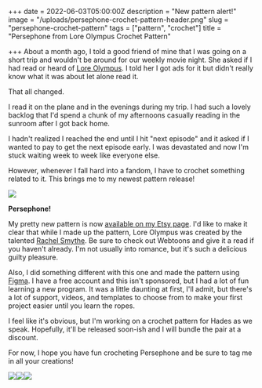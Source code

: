 +++
date = 2022-06-03T05:00:00Z
description = "New pattern alert!"
image = "/uploads/persephone-crochet-pattern-header.png"
slug = "persephone-crochet-pattern"
tags = ["pattern", "crochet"]
title = "Persephone from Lore Olympus Crochet Pattern"

+++
About a month ago, I told a good friend of mine that I was going on a short trip and wouldn't be around for our weekly movie night. She asked if I had read or heard of [Lore Olympus](https://www.webtoons.com/en/romance/lore-olympus/list?title_no=1320&page=1). I told her I got ads for it but didn't really know what it was about let alone read it.

That all changed.

I read it on the plane and in the evenings during my trip. I had such a lovely backlog that I'd spend a chunk of my afternoons casually reading in the sunroom after I got back home.

I hadn't realized I reached the end until I hit "next episode" and it asked if I wanted to pay to get the next episode early. I was devastated and now I'm stuck waiting week to week like everyone else.

However, whenever I fall hard into a fandom, I have to crochet something related to it. This brings me to my newest pattern release!

![](/uploads/persephoneoutside.jpg)

**Persephone!**

My pretty new pattern is now [available on my Etsy page](https://www.etsy.com/listing/1230827966/persephone-the-goddess-of-spring-crochet?click_key=e9e831fa95c2e4417b661caf2a5894db47da2fdd%3A1230827966&click_sum=bf12bd3a&ref=shop_home_feat_4). I'd like to make it clear that while I made up the pattern, Lore Olympus was created by the talented [Rachel Smythe](). Be sure to check out Webtoons and give it a read if you haven't already. I'm not usually into romance, but it's such a delicious guilty pleasure.

Also, I did something different with this one and made the pattern using [Figma](). I have a free account and this isn't sponsored, but I had a lot of fun learning a new program. It was a little daunting at first, I'll admit, but there's a lot of support, videos, and templates to choose from to make your first project easier until you learn the ropes.

I feel like it's obvious, but I'm working on a crochet pattern for Hades as we speak. Hopefully, it'll be released soon-ish and I will bundle the pair at a discount.

For now, I hope you have fun crocheting Persephone and be sure to tag me in all your creations!

![](/uploads/persephonethreequarterview.jpg)![](/uploads/persephoneback.jpg)![](/uploads/persephonehandstogether.jpg)